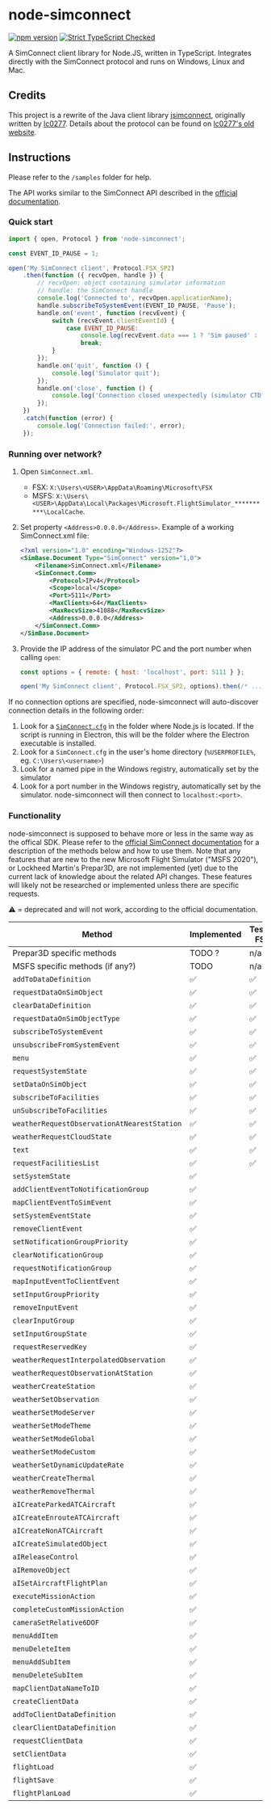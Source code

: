 # node-simconnect

[![npm version](https://badge.fury.io/js/node-simconnect.svg)](https://badge.fury.io/js/node-simconnect)
[![Strict TypeScript Checked](https://badgen.net/badge/TS/Strict 'Strict TypeScript Checked')](https://www.typescriptlang.org)

A SimConnect client library for Node.JS, written in TypeScript. Integrates directly with the SimConnect protocol and runs on Windows, Linux and Mac.

## Credits

This project is a rewrite of the Java client library
[jsimconnect](https://github.com/mharj/jsimconnect), originally written by
[lc0277](https://www.fsdeveloper.com/forum/members/lc0277.1581).
Details about the protocol can be found on [lc0277's old website](http://web.archive.org/web/20090620063532/http://lc0277.nerim.net/jsimconnect/doc/flightsim/simconnect/package-summary.html#package_description).

## Instructions

Please refer to the `/samples` folder for help.

The API works similar to the SimConnect API described in the [official documentation](https://docs.flightsimulator.com/html/Programming_Tools/SimConnect/SimConnect_API_Reference.htm).

### Quick start

```js
import { open, Protocol } from 'node-simconnect';

const EVENT_ID_PAUSE = 1;

open('My SimConnect client', Protocol.FSX_SP2)
    .then(function ({ recvOpen, handle }) {
        // recvOpen: object containing simulator information
        // handle: the SimConnect handle
        console.log('Connected to', recvOpen.applicationName);
        handle.subscribeToSystemEvent(EVENT_ID_PAUSE, 'Pause');
        handle.on('event', function (recvEvent) {
            switch (recvEvent.clientEventId) {
                case EVENT_ID_PAUSE:
                    console.log(recvEvent.data === 1 ? 'Sim paused' : 'Sim unpaused');
                    break;
            }
        });
        handle.on('quit', function () {
            console.log('Simulator quit');
        });
        handle.on('close', function () {
            console.log('Connection closed unexpectedly (simulator CTD?)');
        });
    })
    .catch(function (error) {
        console.log('Connection failed:', error);
    });
```

### Running over network?

1. Open `SimConnect.xml`.

    - FSX: `X:\Users\<USER>\AppData\Roaming\Microsoft\FSX`
    - MSFS: `X:\Users\<USER>\AppData\Local\Packages\Microsoft.FlightSimulator_**********\LocalCache`.

1. Set property `<Address>0.0.0.0</Address>`. Example of a working SimConnect.xml file:

    ```xml
    <?xml version="1.0" encoding="Windows-1252"?>
    <SimBase.Document Type="SimConnect" version="1,0">
        <Filename>SimConnect.xml</Filename>
        <SimConnect.Comm>
            <Protocol>IPv4</Protocol>
            <Scope>local</Scope>
            <Port>5111</Port>
            <MaxClients>64</MaxClients>
            <MaxRecvSize>41088</MaxRecvSize>
            <Address>0.0.0.0</Address>
        </SimConnect.Comm>
    </SimBase.Document>
    ```

1. Provide the IP address of the simulator PC and the port number when calling `open`:

    ```js
    const options = { remote: { host: 'localhost', port: 5111 } };

    open('My SimConnect client', Protocol.FSX_SP2, options).then(/* ... */).catch(/* try again? */);
    ```

If no connection options are specified, node-simconnect will auto-discover connection details in the following order:

1. Look for a [`SimConnect.cfg`](https://docs.flightsimulator.com/html/Programming_Tools/SimConnect/SimConnect_CFG_Definition.htm) in the folder where Node.js is located. If the script is running in Electron, this will be the folder where the Electron executable is installed.
1. Look for a `SimConnect.cfg` in the user's home directory (`%USERPROFILE%`, eg. `C:\Users\<username>`)
1. Look for a named pipe in the Windows registry, automatically set by the simulator
1. Look for a port number in the Windows registry, automatically set by the simulator. node-simconnect will then connect to `localhost:<port>`.

### Functionality

node-simconnect is supposed to behave more or less in the same way as the offical SDK. Please refer to the
[official SimConnect documentation](https://docs.flightsimulator.com/html/Programming_Tools/SimConnect/SimConnect_API_Reference.htm)
for a description of the methods below and how to use them. Note that any features that are new to the new
Microsoft Flight Simulator ("MSFS 2020"), or Lockheed Martin's Prepar3D, are not implemented (yet) due to
the current lack of knowledge about the related API changes. These features will likely not be researched
or implemented unless there are specific requests.

⚠️ = deprecated and will not work, according to the official documentation.

| Method                                      | Implemented | Tested FSX | Tested P3D | Tested MSFS |
| ------------------------------------------- | ----------- | ---------- | ---------- | ----------- |
| Prepar3D specific methods                   | TODO ?      | n/a        |            | n/a         |
| MSFS specific methods (if any?)             | TODO        | n/a        | n/a        |             |
| `addToDataDefinition`                       | ✅          | ✅         |            |             |
| `requestDataOnSimObject`                    | ✅          | ✅         |            |             |
| `clearDataDefinition`                       | ✅          | ✅         |            |             |
| `requestDataOnSimObjectType`                | ✅          | ✅         |            |             |
| `subscribeToSystemEvent`                    | ✅          | ✅         |            |             |
| `unsubscribeFromSystemEvent`                | ✅          | ✅         |            |             |
| `menu`                                      | ✅          | ✅         |            | ⚠️          |
| `requestSystemState`                        | ✅          | ✅         |            |             |
| `setDataOnSimObject`                        | ✅          | ✅         |            |             |
| `subscribeToFacilities`                     | ✅          | ✅         |            |             |
| `unSubscribeToFacilities`                   | ✅          | ✅         |            |             |
| `weatherRequestObservationAtNearestStation` | ✅          | ✅         |            | ⚠️          |
| `weatherRequestCloudState`                  | ✅          | ✅         |            | ⚠️          |
| `text`                                      | ✅          | ✅         |            | ⚠️          |
| `requestFacilitiesList`                     | ✅          | ✅         |            |             |
| `setSystemState`                            | ✅          |            |            |             |
| `addClientEventToNotificationGroup`         | ✅          |            |            |             |
| `mapClientEventToSimEvent`                  | ✅          |            |            |             |
| `setSystemEventState`                       | ✅          |            |            |             |
| `removeClientEvent`                         | ✅          |            |            |             |
| `setNotificationGroupPriority`              | ✅          |            |            |             |
| `clearNotificationGroup`                    | ✅          |            |            |             |
| `requestNotificationGroup`                  | ✅          |            |            |             |
| `mapInputEventToClientEvent`                | ✅          |            |            |             |
| `setInputGroupPriority`                     | ✅          |            |            |             |
| `removeInputEvent`                          | ✅          |            |            |             |
| `clearInputGroup`                           | ✅          |            |            |             |
| `setInputGroupState`                        | ✅          |            |            |             |
| `requestReservedKey`                        | ✅          |            |            |             |
| `weatherRequestInterpolatedObservation`     | ✅          |            |            | ⚠️          |
| `weatherRequestObservationAtStation`        | ✅          |            |            | ⚠️          |
| `weatherCreateStation`                      | ✅          |            |            | ⚠️          |
| `weatherSetObservation`                     | ✅          |            |            | ⚠️          |
| `weatherSetModeServer`                      | ✅          |            |            | ⚠️          |
| `weatherSetModeTheme`                       | ✅          |            |            | ⚠️          |
| `weatherSetModeGlobal`                      | ✅          |            |            | ⚠️          |
| `weatherSetModeCustom`                      | ✅          |            |            | ⚠️          |
| `weatherSetDynamicUpdateRate`               | ✅          |            |            | ⚠️          |
| `weatherCreateThermal`                      | ✅          |            |            | ⚠️          |
| `weatherRemoveThermal`                      | ✅          |            |            | ⚠️          |
| `aICreateParkedATCAircraft`                 | ✅          |            |            |             |
| `aICreateEnrouteATCAircraft`                | ✅          |            |            |             |
| `aICreateNonATCAircraft`                    | ✅          |            |            |             |
| `aICreateSimulatedObject`                   | ✅          |            |            |             |
| `aIReleaseControl`                          | ✅          |            |            |             |
| `aIRemoveObject`                            | ✅          |            |            |             |
| `aISetAircraftFlightPlan`                   | ✅          |            |            |             |
| `executeMissionAction`                      | ✅          |            |            |             |
| `completeCustomMissionAction`               | ✅          |            |            |             |
| `cameraSetRelative6DOF`                     | ✅          |            |            |             |
| `menuAddItem`                               | ✅          |            |            | ⚠️          |
| `menuDeleteItem`                            | ✅          |            |            | ⚠️          |
| `menuAddSubItem`                            | ✅          |            |            | ⚠️          |
| `menuDeleteSubItem`                         | ✅          |            |            | ⚠️          |
| `mapClientDataNameToID`                     | ✅          |            |            |             |
| `createClientData`                          | ✅          |            |            |             |
| `addToClientDataDefinition`                 | ✅          |            |            |             |
| `clearClientDataDefinition`                 | ✅          |            |            |             |
| `requestClientData`                         | ✅          |            |            |             |
| `setClientData`                             | ✅          |            |            |             |
| `flightLoad`                                | ✅          |            |            |             |
| `flightSave`                                | ✅          |            |            |             |
| `flightPlanLoad`                            | ✅          |            |            |             |
